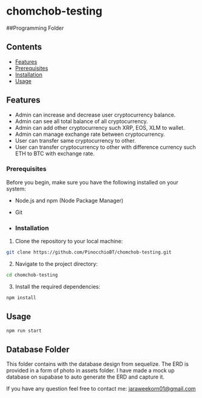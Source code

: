 # chomchob-testing

##Programming Folder

## Contents
- [Features](#features)
- [Prerequisites](#prerequisites)
- [Installation](#installation)
- [Usage](#usage)

## Features

- Admin can increase and decrease user cryptocurrency balance.
- Admin can see all total balance of all cryptocurrency.
- Admin can add other cryptocurrency such XRP, EOS, XLM to wallet.
- Admin can manage exchange rate between cryptocurrency.
- User can transfer same cryptocurrency to other.
- User can transfer cryptocurrency to other with difference currency such ETH to BTC with exchange rate.

### Prerequisites

Before you begin, make sure you have the following installed on your system:

- Node.js and npm (Node Package Manager)
- Git

- ### Installation

1. Clone the repository to your local machine:

```bash
git clone https://github.com/PinocchioBT/chomchob-testing.git
```

2. Navigate to the project directory:
```bash
cd chomchob-testing
```

3. Install the required dependencies:
```bash
npm install
```

## Usage
```bash
npm run start
```

## Database Folder

This folder contains with the database design from sequelize. The ERD is provided in a form of photo in assets folder.
I have made a mock up database on supabase to auto generate the ERD and capture it.


If you have any question feel free to contact me: jaraweekorn01@gmail.com





